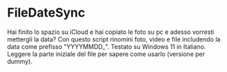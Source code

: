 # FileDateSync
Hai finito lo spazio su iCloud e hai copiato le foto su pc e adesso vorresti mettergli la data? Con questo script rinomini foto, video e file includendo la data come prefisso "YYYYMMDD_". Testato su Windows 11 in Italiano. Leggere la parte iniziale del file per sapere come usarlo (versione per dummy).
